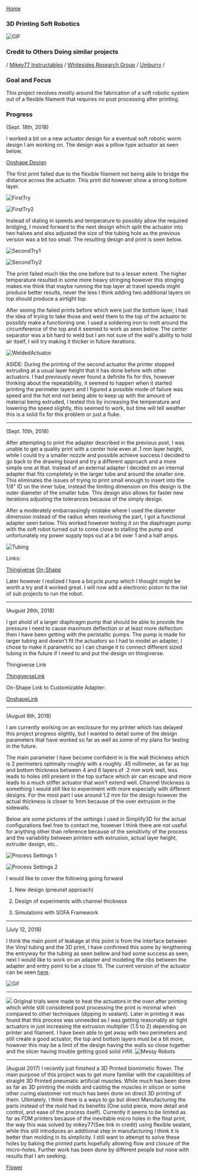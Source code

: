 [Home](index.md)


### 3D Printing Soft Robotics
![GIF](https://i.imgur.com/icnJ1S1.gif)

### Credit to Others Doing similar projects

 / [Mikey77 Instructables](http://www.instructables.com/member/mikey77/)
 / [Whitesides Research Group](http://gmwgroup.harvard.edu/research/index.php?page=23)
 / [Umburry](https://umburry.com/)
 /
  
### Goal and Focus
  This project revolves mostly around the fabrication of a soft robotic system out of a flexible filament that requires no post       processing after printing.

### Progress

(Sept. 18th, 2018)

I worked a bit on a new actuator design for a eventual soft robotic worm design I am working on. The design was a pillow type actuator as seen below. 

[Onshape Design](https://cad.onshape.com/documents/3c669edf96e152dec33955a7/w/b0888245c5fd9d2512150394/e/fc91afc5c4801dd98c8136da)

The first print failed due to the flexible filament not being able to bridge the distance across the actuator. This print did however show a strong bottom layer. 

![FirstTry](https://i.imgur.com/ZGPEAIE.jpg)

![FirstTry2](https://i.imgur.com/a67Lr7A.jpg)

Instead of dialing in speeds and temperature to possibly allow the required bridging, I moved forward to the next design which split the actuator into two halves and also adjusted the size of the tubing hole as the previous version was a bit too small. The resulting design and print is seen below.


![SecondTry1](https://i.imgur.com/l3kidNH.jpg)


![SecondTry2](https://i.imgur.com/XGx8kjQ.jpg)


The print failed much like the one before but to a lesser extent. The higher temperature resulted in some more heavy stringing however this stinging makes me think that maybe running the top layer at travel speeds might produce better results, never the less I think adding two additional layers on top should produce a airtight top. 

After seeing the failed prints before which were just the bottom layer, I had the idea of trying to take those and weld them to the top of the actuator to possibly make a functioning one. I used a soldering iron to melt around the circumference of the top and it seemed to work as seen below. The center separator was a bit hard to weld but I am not sure of the wall's ability to hold air itself, I will try making it thicker in future iterations. 


![WeldedActuator](https://i.imgur.com/xdRByIV.jpg)


ASIDE: During the printing of the second actuator the printer stopped extruding at a usual layer height that it has done before with other actuators. I had previously never found a definite fix for this, however thinking about the repeatability, it seemed to happen when it started printing the perimeter layers and I figured a possible mode of failure was speed and the hot end not being able to keep up with the amount of material being extruded, I tested this by increasing the temperature and lowering the speed slightly, this seemed to work, but time will tell weather this is a solid fix for this problem or just a fluke.

---------------------------------------
(Sept. 10th, 2018)

After attempting to print the adapter described in the previous post, I was unable to get a quality print with a center hole even at .1 mm layer height, while I could try a smaller nozzle and possible achieve success I decided to go back to the drawing board and try a different approach and a more simple one at that. Instead of an external adapter I decided on an internal adapter that fits completely in the larger tube and around the smaller one. This eliminates the issues of trying to print small enough to insert into the 1/8" ID on the inner tube, instead the limiting dimension on this design is the outer diameter of the smaller tube. This design also allows for faster new iterations adjusting the tolerances because of the simply design. 

After a moderately embarrassingly mistake where I used the diameter dimension instead of the radius when revolving the part, I got a functional adapter seen below. This worked however testing it on the diaphragm pump with the soft robot turned out to come close to stalling the pump and unfortunately my power supply tops out at a bit over 1 and a half amps. 


![Tubing](http://i.imgur.com/sgQUVL8.jpg)

Links:

[Thingiverse](https://www.thingiverse.com/thing:3095760)
[On-Shape](https://cad.onshape.com/documents/92cfda232b528470463f2aaa/w/1ba712666e28d8060b0fa5f9/e/f20b0e49f8c2d650ff1c5602)

Later however I realized I have a bicycle pump which I thought might be worth a try and it worked great. I will now add a electronic piston to the list of sub projects to run the robot. 

---------------------------------------------------------------------------------

(August 26th, 2018)

I got ahold of a larger diaphragm pump that should be able to provide the pressure I need to cause maximum deflection or at least more deflection then I have been getting with the peristaltic pumps. The pump is made for larger tubing and doesn't fit the actuators so I had to model an adapter, I chose to make it parametric so I can change it to connect different sized tubing in the future if I need to and put the design on thingiverse. 

Thingiverse Link

[ThingiverseLink](http://www.thingiverse.com/thing:3069449)

On-Shape Link to Customizable Adapter: 


[OnshapeLink](http://cad.onshape.com/documents/9ce4cfa03e624a2dd4b5f2d3/w/101f37edd98fbd5f7c71c180/e/683bc8de0e68daec63e576c4)


----------------------------------------------------------------------------

(August 6th, 2018)

I am currently working on an enclosure for my printer which has delayed this project progress slightly, but I wanted to detail some of the design parameters that have worked so far as well as some of my plans for testing in the future. 

The main parameter I have become confident in is the wall thickness which is 2 perimeters optimally roughly with a roughly .45 millimeter, as far as top and bottom thickness between 4 and 6 layers of .2 mm work well, less leads to holes still present in the top surface which air can escape and more leads to a much stiffer actuator that won’t extend well. Channel thickness is something I would still like to experiment with more especially with different designs. For the most part I use around 1.2 mm for the design however the actual thickness is closer to 1mm because of the over extrusion in the sidewalls. 

Below are some pictures of the settings I used in Simplify3D for the actual configurations feel free to contact me, however I think there are not useful for anything other than reference because of the sensitivity of the process and the variability between printers with extrusion, actual layer height, extruder design, etc..

![Process Settings 1](https://i.imgur.com/ApkCcYH.png)

![Process Settings 2](https://i.imgur.com/RiTiFwb.png)

I would like to cover the following going forward

1. New design (pneunet approach)

2. Design of experiments with channel thickness 

3. Simulations with SOFA Framework

----------------------------------------------------------------------------------

(July 12, 2018)

I think the main point of leakage at this point is from the interface between the Vinyl tubing and the 3D print, I have confirmed this some by lengthening the entryway for the tubing as seen bellow and had some success as seen, next I would like to work on an adapter and modeling the ribs between the adapter and entry point to be a close fit. The current version of the actuator can be seen [here](https://cad.onshape.com/documents/02b6b1a719bd819477cb40a7/w/13e82c7ddb63d8f5073c5366/e/bbfd169c50e79385daa16018). 

![Gif](http://i.imgur.com/Q6i58dK.gif)

------------------------------------------------------------------------------------------------

![](http://www.flickr.com/photos/148557730@N02/shares/052Hjt)
Original trials were made to heat the actuators in the oven after printing which while still considered post processing the print is minimal when compared to other techniques (dipping in sealant). Later in printing it was found that this process was unneeded as I was getting reasonably air tight actuators in just increasing the extrusion multiplier (1.5 to 2) depending on printer and filament. I have been able to get away with two perimeters and still create a good actuator, the top and bottom layers must be a bit more, however this may be a limit of the design having the walls so close together and the slicer having trouble getting good solid infill. 
![Messy Robots](https://i.imgur.com/adRVucjm.png)


---------------------------------------------------------------------
(August 2017)
I recently just finished a 3D Printed biomimetic flower. The main purpose of this project was to get more familiar with the capabilities of straight 3D Printed pneumatic artificial muscles. While much has been done as far as 3D printing the molds and casting the muscles in silicon or some other curing elastomer not much has been done on direct 3D printing of them. Ultimately, I think there is a ways to go but direct Manufacturing the parts instead of the mold had its benefits (One solid piece, more detail and control, and ease of the process itself). Currently it seems to be limited as far as FDM printers because of the inevitable micro holes in the final print, the way this was solved by mikey77(See link in credit) using flexible sealant, while this still introduces an additional step in manufacturing I think it is better than molding in its simplicity. I still want to attempt to solve these holes by baking the printed parts hopefully allowing flow and closure of the micro-holes. Further work has been done by different people but none with results that I am seeking.


[Flower](https://imgur.com/EfdkGky)
